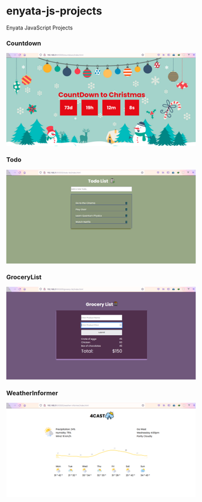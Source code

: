 # enyata-js-projects
Enyata JavaScript Projects


### Countdown
![Alt Text](https://github.com/DTGlov/enyata-js-projects/blob/main/readmeImgs/countdown.png)
### Todo
![Alt Text](https://github.com/DTGlov/enyata-js-projects/blob/main/readmeImgs/todo.png)
### GroceryList
![Alt Text](https://github.com/DTGlov/enyata-js-projects/blob/main/readmeImgs/grocerylist.png)
### WeatherInformer
![Alt Text](https://github.com/DTGlov/enyata-js-projects/blob/main/readmeImgs/weather.png)
